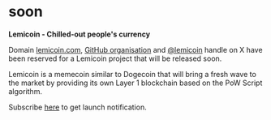 # soon

**Lemicoin - Chilled-out people's currency**

Domain [lemicoin.com](https://lemicoin.com), [GitHub organisation](https://github.com/lemicoin) and [@lemicoin](https://x.com/lemicoin) handle on X have been reserved for a Lemicoin project that will be released soon.

Lemicoin is a memecoin similar to Dogecoin that will bring a fresh wave to the market by providing its own Layer 1 blockchain based on the PoW Script algorithm.

Subscribe [here](https://linktr.ee/lemicoin?subscribe) to get launch notification.
